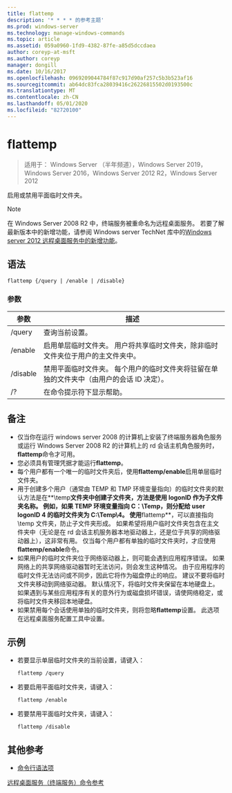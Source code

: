 ```yaml
---
title: flattemp
description: '* * * * 的参考主题'
ms.prod: windows-server
ms.technology: manage-windows-commands
ms.topic: article
ms.assetid: 059a0960-1fd9-4382-87fe-a85d5dccdaea
author: coreyp-at-msft
ms.author: coreyp
manager: dongill
ms.date: 10/16/2017
ms.openlocfilehash: 0969209044784f87c917d90af257c5b3b523af16
ms.sourcegitcommit: ab64dc83fca28039416c26226815502d0193500c
ms.translationtype: MT
ms.contentlocale: zh-CN
ms.lasthandoff: 05/01/2020
ms.locfileid: "82720100"
---
```

# <a name="flattemp"></a>flattemp

> 适用于： Windows Server （半年频道），Windows Server 2019，Windows Server 2016，Windows Server 2012 R2，Windows Server 2012

启用或禁用平面临时文件夹。


> [!NOTE]
> 在 Windows Server 2008 R2 中，终端服务被重命名为远程桌面服务。 若要了解最新版本中的新增功能，请参阅 Windows server TechNet 库中的[Windows server 2012 远程桌面服务中的新增功能](https://technet.microsoft.com/library/hh831527)。

## <a name="syntax"></a>语法
```
flattemp {/query | /enable | /disable}
```

### <a name="parameters"></a>参数
|参数|描述|
|-------|--------|
|/query|查询当前设置。|
|/enable|启用单层临时文件夹。 用户将共享临时文件夹，除非临时文件夹位于用户的主文件夹中。|
|/disable|禁用平面临时文件夹。 每个用户的临时文件夹将驻留在单独的文件夹中（由用户的会话 ID 决定）。|
|/?|在命令提示符下显示帮助。|

## <a name="remarks"></a>备注
-   仅当你在运行 windows server 2008 的计算机上安装了终端服务器角色服务或运行 Windows Server 2008 R2 的计算机上的 rd 会话主机角色服务时， **flattemp**命令才可用。
-   您必须具有管理凭据才能运行**flattemp**。
-   每个用户都有一个唯一的临时文件夹后，使用**flattemp/enable**启用单层临时文件夹。
-   用于创建多个用户（通常由 TEMP 和 TMP 环境变量指向）的临时文件夹的默认方法是在**\temp**文件夹中创建子文件夹，方法是使用 logonID 作为子文件夹名称。 例如，如果 TEMP 环境变量指向 C：\Temp，则分配给 user logonID 4 的临时文件夹为 C:\Temp\4。 使用**flattemp**，可以直接指向 \temp 文件夹，防止子文件夹形成。 如果希望将用户临时文件夹包含在主文件夹中（无论是在 rd 会话主机服务器本地驱动器上，还是位于共享的网络驱动器上），这非常有用。 仅当每个用户都有单独的临时文件夹时，才应使用**flattemp/enable**命令。
-   如果用户的临时文件夹位于网络驱动器上，则可能会遇到应用程序错误。 如果网络上的共享网络驱动器暂时无法访问，则会发生这种情况。 由于应用程序的临时文件无法访问或不同步，因此它将作为磁盘停止的响应。 建议不要将临时文件夹移动到网络驱动器。 默认情况下，将临时文件夹保留在本地硬盘上。 如果遇到与某些应用程序有关的意外行为或磁盘损坏错误，请使网络稳定，或将临时文件夹移回本地硬盘。
-   如果禁用每个会话使用单独的临时文件夹，则将忽略**flattemp**设置。 此选项在远程桌面服务配置工具中设置。

## <a name="examples"></a>示例
-   若要显示单层临时文件夹的当前设置，请键入：
    ```
    flattemp /query
    ```
-   若要启用平面临时文件夹，请键入：
    ```
    flattemp /enable
    ```
-   若要禁用平面临时文件夹，请键入：
    ```
    flattemp /disable
    ```

## <a name="additional-references"></a>其他参考
- [命令行语法项](command-line-syntax-key.md)

[远程桌面服务（终端服务）命令参考](remote-desktop-services-terminal-services-command-reference.md)
